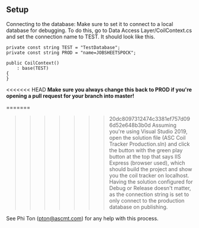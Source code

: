 ## Setup

Connecting to the database:
Make sure to set it to connect to a local database for debugging. To do this, go to Data Access Layer/CoilContext.cs and set the connection name to TEST. It should look like this.


```
private const string TEST = "TestDatabase";
private const string PROD = "name=JOBSHEETSPOCK";

public CoilContext()
    : base(TEST)
{
}
```

<<<<<<< HEAD
__Make sure you always change this back to PROD if you're opening a pull request for your branch into master!__

=======
>>>>>>> 20dc8097312474c3381ef757d096d52e648b3b0d
Assuming you're using Visual Studio 2019, open the solution file (ASC Coil Tracker Production.sln) and click the button with the green play button at the top that says IIS Express (browser used), which should build the project and show you the coil tracker on localhost. Having the solution configured for Debug or Release doesn't matter, as the connection string is set to only connect to the production database on publishing.

See Phi Ton (<pton@ascmt.com>) for any help with this process.
